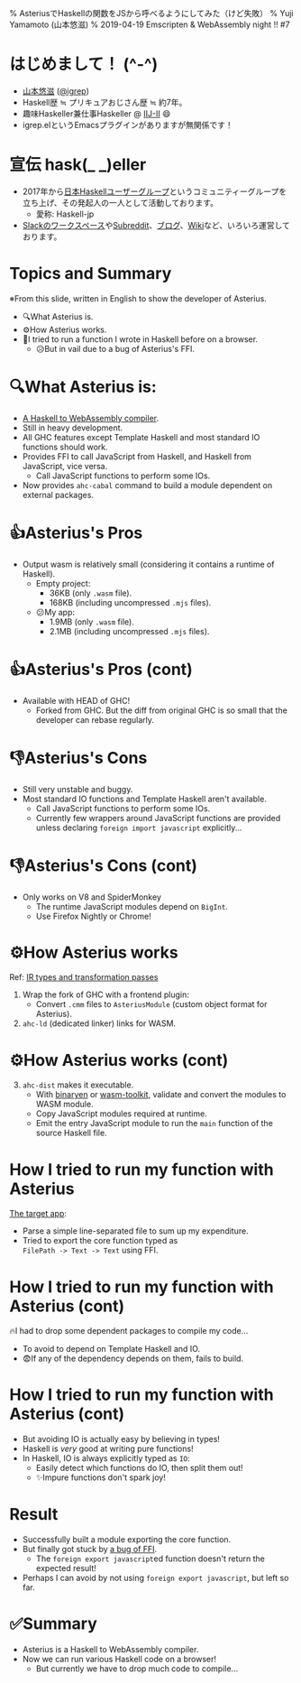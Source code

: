 % AsteriusでHaskellの関数をJSから呼べるようにしてみた（けど失敗）
% Yuji Yamamoto (山本悠滋)
% 2019-04-19 Emscripten & WebAssembly night !! #7

# はじめまして！ (\^-\^)

- [山本悠滋](https://twitter.com/igrep) ([\@igrep](https://twitter.com/igrep))
- Haskell歴 ≒ プリキュアおじさん歴 ≒ 約7年。
- 趣味Haskeller兼仕事Haskeller @ [IIJ-II](https://www.iij-ii.co.jp/) 😄
- igrep.elというEmacsプラグインがありますが無関係です！

# 宣伝 hask(\_ \_)eller

- 2017年から[日本Haskellユーザーグループ](https://haskell.jp/)というコミュニティーグループを立ち上げ、その発起人の一人として活動しております。
    - 愛称: Haskell-jp
- [Slackのワークスペース](https://haskell.jp/signin-slack.html)や[Subreddit](https://www.reddit.com/r/haskell_jp/)、[ブログ](https://haskell.jp/)、[Wiki](http://wiki.haskell.jp/)など、いろいろ運営しております。

# Topics and Summary

※From this slide, written in English to show the developer of Asterius.

- 🔍What Asterius is.
- ⚙️How Asterius works.
- 💪I tried to run a function I wrote in Haskell before on a browser.
    - 😥But in vail due to a bug of Asterius's FFI.

# 🔍What Asterius is:

- [A Haskell to WebAssembly compiler](https://github.com/tweag/asterius).
- Still in heavy development.
- All GHC features except Template Haskell and most standard IO functions should work.
- Provides FFI to call JavaScript from Haskell, and Haskell from JavaScript, vice versa.
    - Call JavaScript functions to perform some IOs.
- Now provides `ahc-cabal` command to build a module dependent on external packages.

# 👍Asterius's Pros

- Output wasm is relatively small (considering it contains a runtime of Haskell).
    - Empty project:
        - 36KB (only `.wasm` file).
        - 168KB (including uncompressed `.mjs` files).
    - 😕My app:
        - 1.9MB (only `.wasm` file).
        - 2.1MB (including uncompressed `.mjs` files).

# 👍Asterius's Pros (cont)

- Available with HEAD of GHC!
    - Forked from GHC. But the diff from original GHC is so small that the developer can rebase regularly.

# 👎Asterius's Cons

- Still very unstable and buggy.
- Most standard IO functions and Template Haskell aren't available.
    - Call JavaScript functions to perform some IOs.
    - Currently few wrappers around JavaScript functions are provided unless declaring `foreign import javascript` explicitly...

# 👎Asterius's Cons (cont)

- Only works on V8 and SpiderMonkey
    - The runtime JavaScript modules depend on `BigInt`.
    - Use Firefox Nightly or Chrome!

# ⚙️How Asterius works

Ref: [IR types and transformation passes](https://tweag.github.io/asterius/ir/)

1. Wrap the fork of GHC with a frontend plugin:
    - Convert `.cmm` files to `AsteriusModule` (custom object format for Asterius).
1. `ahc-ld` (dedicated linker) links for WASM.

# ⚙️How Asterius works (cont)

3. `ahc-dist` makes it executable.
    - With [binaryen](https://github.com/WebAssembly/binaryen) or [wasm-toolkit](https://github.com/tweag/asterius/tree/master/wasm-toolkit), validate and convert the modules to WASM module.
    - Copy JavaScript modules required at runtime.
    - Emit the entry JavaScript module to run the `main` function of the source Haskell file.

# How I tried to run my function with Asterius

[The target app](https://github.com/igrep/igrep-cashbook/tree/master/hs2):

- Parse a simple line-separated file to sum up my expenditure.
- Tried to export the core function typed as  
  `FilePath -> Text -> Text` using FFI.

# How I tried to run my function with Asterius (cont)

🔥I had to drop some dependent packages to compile my code...

- To avoid to depend on Template Haskell and IO.
- 😨If any of the dependency depends on them, fails to build.

# How I tried to run my function with Asterius (cont)

- But avoiding IO is actually easy by believing in types!
- Haskell is *very* good at writing pure functions!
- In Haskell, IO is always explicitly typed as `IO`:
    - Easily detect which functions do IO, then split them out!
    - ✨Impure functions don't spark joy!

# Result

- Successfully built a module exporting the core function.
- But finally got stuck by [a bug of FFI](https://github.com/tweag/asterius/issues/105).
    - The `foreign export javascript`ed function doesn't return the expected result!
- Perhaps I can avoid by not using `foreign export javascript`, but left so far.

# ✅Summary

- Asterius is a Haskell to WebAssembly compiler.
- Now we can run various Haskell code on a browser!
    - But currently we have to drop much code to compile...
